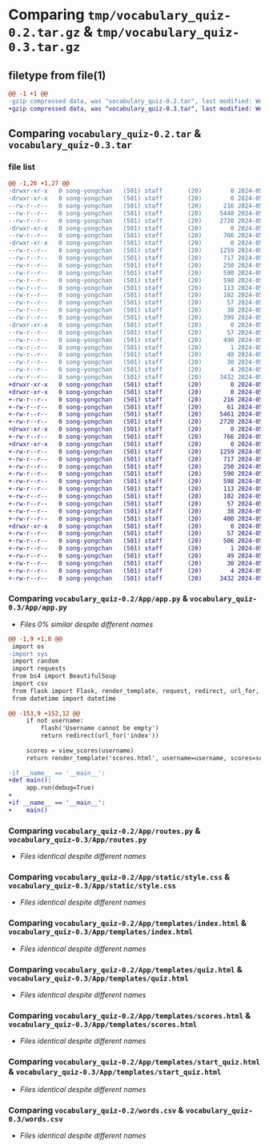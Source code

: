 # Comparing `tmp/vocabulary_quiz-0.2.tar.gz` & `tmp/vocabulary_quiz-0.3.tar.gz`

## filetype from file(1)

```diff
@@ -1 +1 @@
-gzip compressed data, was "vocabulary_quiz-0.2.tar", last modified: Wed May 22 22:58:00 2024, max compression
+gzip compressed data, was "vocabulary_quiz-0.3.tar", last modified: Wed May 22 23:11:05 2024, max compression
```

## Comparing `vocabulary_quiz-0.2.tar` & `vocabulary_quiz-0.3.tar`

### file list

```diff
@@ -1,26 +1,27 @@
-drwxr-xr-x   0 song-yongchan   (501) staff       (20)        0 2024-05-22 22:58:00.055564 vocabulary_quiz-0.2/
-drwxr-xr-x   0 song-yongchan   (501) staff       (20)        0 2024-05-22 22:58:00.052585 vocabulary_quiz-0.2/App/
--rw-r--r--   0 song-yongchan   (501) staff       (20)      216 2024-05-22 14:33:11.000000 vocabulary_quiz-0.2/App/__init__.py
--rw-r--r--   0 song-yongchan   (501) staff       (20)     5448 2024-05-22 14:35:16.000000 vocabulary_quiz-0.2/App/app.py
--rw-r--r--   0 song-yongchan   (501) staff       (20)     2720 2024-05-22 14:43:13.000000 vocabulary_quiz-0.2/App/routes.py
-drwxr-xr-x   0 song-yongchan   (501) staff       (20)        0 2024-05-22 22:58:00.052797 vocabulary_quiz-0.2/App/static/
--rw-r--r--   0 song-yongchan   (501) staff       (20)      766 2024-05-22 14:24:58.000000 vocabulary_quiz-0.2/App/static/style.css
-drwxr-xr-x   0 song-yongchan   (501) staff       (20)        0 2024-05-22 22:58:00.054383 vocabulary_quiz-0.2/App/templates/
--rw-r--r--   0 song-yongchan   (501) staff       (20)     1259 2024-05-22 14:43:32.000000 vocabulary_quiz-0.2/App/templates/index.html
--rw-r--r--   0 song-yongchan   (501) staff       (20)      717 2024-05-22 14:24:42.000000 vocabulary_quiz-0.2/App/templates/quiz.html
--rw-r--r--   0 song-yongchan   (501) staff       (20)      250 2024-05-21 10:42:58.000000 vocabulary_quiz-0.2/App/templates/result.html
--rw-r--r--   0 song-yongchan   (501) staff       (20)      590 2024-05-22 14:24:48.000000 vocabulary_quiz-0.2/App/templates/scores.html
--rw-r--r--   0 song-yongchan   (501) staff       (20)      598 2024-05-22 14:13:42.000000 vocabulary_quiz-0.2/App/templates/start_quiz.html
--rw-r--r--   0 song-yongchan   (501) staff       (20)      113 2024-05-22 13:55:16.000000 vocabulary_quiz-0.2/App/templates/view_scores.html
--rw-r--r--   0 song-yongchan   (501) staff       (20)      102 2024-05-22 14:45:06.000000 vocabulary_quiz-0.2/MANIFEST.in
--rw-r--r--   0 song-yongchan   (501) staff       (20)       57 2024-05-22 22:58:00.055431 vocabulary_quiz-0.2/PKG-INFO
--rw-r--r--   0 song-yongchan   (501) staff       (20)       38 2024-05-22 22:58:00.055611 vocabulary_quiz-0.2/setup.cfg
--rw-r--r--   0 song-yongchan   (501) staff       (20)      399 2024-05-22 22:56:33.000000 vocabulary_quiz-0.2/setup.py
-drwxr-xr-x   0 song-yongchan   (501) staff       (20)        0 2024-05-22 22:58:00.055259 vocabulary_quiz-0.2/vocabulary_quiz.egg-info/
--rw-r--r--   0 song-yongchan   (501) staff       (20)       57 2024-05-22 22:58:00.000000 vocabulary_quiz-0.2/vocabulary_quiz.egg-info/PKG-INFO
--rw-r--r--   0 song-yongchan   (501) staff       (20)      490 2024-05-22 22:58:00.000000 vocabulary_quiz-0.2/vocabulary_quiz.egg-info/SOURCES.txt
--rw-r--r--   0 song-yongchan   (501) staff       (20)        1 2024-05-22 22:58:00.000000 vocabulary_quiz-0.2/vocabulary_quiz.egg-info/dependency_links.txt
--rw-r--r--   0 song-yongchan   (501) staff       (20)       48 2024-05-22 22:58:00.000000 vocabulary_quiz-0.2/vocabulary_quiz.egg-info/entry_points.txt
--rw-r--r--   0 song-yongchan   (501) staff       (20)       30 2024-05-22 22:58:00.000000 vocabulary_quiz-0.2/vocabulary_quiz.egg-info/requires.txt
--rw-r--r--   0 song-yongchan   (501) staff       (20)        4 2024-05-22 22:58:00.000000 vocabulary_quiz-0.2/vocabulary_quiz.egg-info/top_level.txt
--rw-r--r--   0 song-yongchan   (501) staff       (20)     3432 2024-05-21 10:17:30.000000 vocabulary_quiz-0.2/words.csv
+drwxr-xr-x   0 song-yongchan   (501) staff       (20)        0 2024-05-22 23:11:05.215991 vocabulary_quiz-0.3/
+drwxr-xr-x   0 song-yongchan   (501) staff       (20)        0 2024-05-22 23:11:05.213073 vocabulary_quiz-0.3/App/
+-rw-r--r--   0 song-yongchan   (501) staff       (20)      216 2024-05-22 14:33:11.000000 vocabulary_quiz-0.3/App/__init__.py
+-rw-r--r--   0 song-yongchan   (501) staff       (20)       61 2024-05-22 23:03:38.000000 vocabulary_quiz-0.3/App/__main__.py
+-rw-r--r--   0 song-yongchan   (501) staff       (20)     5461 2024-05-22 23:08:09.000000 vocabulary_quiz-0.3/App/app.py
+-rw-r--r--   0 song-yongchan   (501) staff       (20)     2720 2024-05-22 14:43:13.000000 vocabulary_quiz-0.3/App/routes.py
+drwxr-xr-x   0 song-yongchan   (501) staff       (20)        0 2024-05-22 23:11:05.213283 vocabulary_quiz-0.3/App/static/
+-rw-r--r--   0 song-yongchan   (501) staff       (20)      766 2024-05-22 14:24:58.000000 vocabulary_quiz-0.3/App/static/style.css
+drwxr-xr-x   0 song-yongchan   (501) staff       (20)        0 2024-05-22 23:11:05.214851 vocabulary_quiz-0.3/App/templates/
+-rw-r--r--   0 song-yongchan   (501) staff       (20)     1259 2024-05-22 14:43:32.000000 vocabulary_quiz-0.3/App/templates/index.html
+-rw-r--r--   0 song-yongchan   (501) staff       (20)      717 2024-05-22 14:24:42.000000 vocabulary_quiz-0.3/App/templates/quiz.html
+-rw-r--r--   0 song-yongchan   (501) staff       (20)      250 2024-05-21 10:42:58.000000 vocabulary_quiz-0.3/App/templates/result.html
+-rw-r--r--   0 song-yongchan   (501) staff       (20)      590 2024-05-22 14:24:48.000000 vocabulary_quiz-0.3/App/templates/scores.html
+-rw-r--r--   0 song-yongchan   (501) staff       (20)      598 2024-05-22 14:13:42.000000 vocabulary_quiz-0.3/App/templates/start_quiz.html
+-rw-r--r--   0 song-yongchan   (501) staff       (20)      113 2024-05-22 13:55:16.000000 vocabulary_quiz-0.3/App/templates/view_scores.html
+-rw-r--r--   0 song-yongchan   (501) staff       (20)      102 2024-05-22 14:45:06.000000 vocabulary_quiz-0.3/MANIFEST.in
+-rw-r--r--   0 song-yongchan   (501) staff       (20)       57 2024-05-22 23:11:05.215863 vocabulary_quiz-0.3/PKG-INFO
+-rw-r--r--   0 song-yongchan   (501) staff       (20)       38 2024-05-22 23:11:05.216036 vocabulary_quiz-0.3/setup.cfg
+-rw-r--r--   0 song-yongchan   (501) staff       (20)      400 2024-05-22 23:10:59.000000 vocabulary_quiz-0.3/setup.py
+drwxr-xr-x   0 song-yongchan   (501) staff       (20)        0 2024-05-22 23:11:05.215711 vocabulary_quiz-0.3/vocabulary_quiz.egg-info/
+-rw-r--r--   0 song-yongchan   (501) staff       (20)       57 2024-05-22 23:11:05.000000 vocabulary_quiz-0.3/vocabulary_quiz.egg-info/PKG-INFO
+-rw-r--r--   0 song-yongchan   (501) staff       (20)      506 2024-05-22 23:11:05.000000 vocabulary_quiz-0.3/vocabulary_quiz.egg-info/SOURCES.txt
+-rw-r--r--   0 song-yongchan   (501) staff       (20)        1 2024-05-22 23:11:05.000000 vocabulary_quiz-0.3/vocabulary_quiz.egg-info/dependency_links.txt
+-rw-r--r--   0 song-yongchan   (501) staff       (20)       49 2024-05-22 23:11:05.000000 vocabulary_quiz-0.3/vocabulary_quiz.egg-info/entry_points.txt
+-rw-r--r--   0 song-yongchan   (501) staff       (20)       30 2024-05-22 23:11:05.000000 vocabulary_quiz-0.3/vocabulary_quiz.egg-info/requires.txt
+-rw-r--r--   0 song-yongchan   (501) staff       (20)        4 2024-05-22 23:11:05.000000 vocabulary_quiz-0.3/vocabulary_quiz.egg-info/top_level.txt
+-rw-r--r--   0 song-yongchan   (501) staff       (20)     3432 2024-05-21 10:17:30.000000 vocabulary_quiz-0.3/words.csv
```

### Comparing `vocabulary_quiz-0.2/App/app.py` & `vocabulary_quiz-0.3/App/app.py`

 * *Files 0% similar despite different names*

```diff
@@ -1,9 +1,8 @@
 import os
-import sys
 import random
 import requests
 from bs4 import BeautifulSoup
 import csv
 from flask import Flask, render_template, request, redirect, url_for, flash
 from datetime import datetime
 
@@ -153,9 +152,12 @@
     if not username:
         flash('Username cannot be empty')
         return redirect(url_for('index'))
 
     scores = view_scores(username)
     return render_template('scores.html', username=username, scores=scores)
 
-if __name__ == '__main__':
+def main():
     app.run(debug=True)
+
+if __name__ == '__main__':
+    main()
```

### Comparing `vocabulary_quiz-0.2/App/routes.py` & `vocabulary_quiz-0.3/App/routes.py`

 * *Files identical despite different names*

### Comparing `vocabulary_quiz-0.2/App/static/style.css` & `vocabulary_quiz-0.3/App/static/style.css`

 * *Files identical despite different names*

### Comparing `vocabulary_quiz-0.2/App/templates/index.html` & `vocabulary_quiz-0.3/App/templates/index.html`

 * *Files identical despite different names*

### Comparing `vocabulary_quiz-0.2/App/templates/quiz.html` & `vocabulary_quiz-0.3/App/templates/quiz.html`

 * *Files identical despite different names*

### Comparing `vocabulary_quiz-0.2/App/templates/scores.html` & `vocabulary_quiz-0.3/App/templates/scores.html`

 * *Files identical despite different names*

### Comparing `vocabulary_quiz-0.2/App/templates/start_quiz.html` & `vocabulary_quiz-0.3/App/templates/start_quiz.html`

 * *Files identical despite different names*

### Comparing `vocabulary_quiz-0.2/words.csv` & `vocabulary_quiz-0.3/words.csv`

 * *Files identical despite different names*

